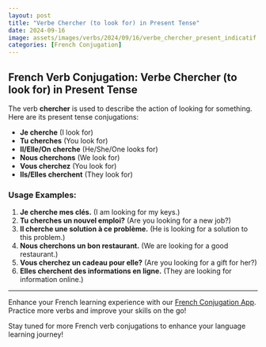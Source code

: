 ```yaml
---
layout: post
title: "Verbe Chercher (to look for) in Present Tense"
date: 2024-09-16
image: assets/images/verbs/2024/09/16/verbe_chercher_present_indicatif.png
categories: [French Conjugation]
---
```


## French Verb Conjugation: Verbe Chercher (to look for) in Present Tense

The verb **chercher** is used to describe the action of looking for something. Here are its present tense conjugations:

- **Je cherche** (I look for)
- **Tu cherches** (You look for)
- **Il/Elle/On cherche** (He/She/One looks for)
- **Nous cherchons** (We look for)
- **Vous cherchez** (You look for)
- **Ils/Elles cherchent** (They look for)

### Usage Examples:

1. **Je cherche mes clés.** (I am looking for my keys.)
2. **Tu cherches un nouvel emploi?** (Are you looking for a new job?)
3. **Il cherche une solution à ce problème.** (He is looking for a solution to this problem.)
4. **Nous cherchons un bon restaurant.** (We are looking for a good restaurant.)
5. **Vous cherchez un cadeau pour elle?** (Are you looking for a gift for her?)
6. **Elles cherchent des informations en ligne.** (They are looking for information online.)

---

Enhance your French learning experience with our [French Conjugation App]({{site.appStore.url}}). Practice more verbs and improve your skills on the go!

Stay tuned for more French verb conjugations to enhance your language learning journey!